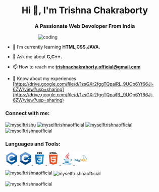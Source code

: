 <h1 align="center">Hi 👋, I'm Trishna Chakraborty</h1>
<h3 align="center">A Passionate Web Devoloper From India</h3>
<image align="right" alt="coding" width="400"src="https://camo.githubusercontent.com/f8561052d5519d5b219d3d02cdf56d0969d2cdab435e6739ba6b7cb26866f5fe/68747470733a2f2f6d69722d73332d63646e2d63662e626568616e63652e6e65742f70726f6a6563745f6d6f64756c65732f646973702f3630313031343131363737303437352e363036386265666634363430612e676966">
<p align="left"> <img src=""> </p>

- 🌱 I’m currently learning **HTML,CSS,JAVA.**

- 💬 Ask me about **C,C++.**

- 📫 How to reach me **trishnachakraborty.official@gmail.com**

- 📄 Know about my experiences [https://drive.google.com/file/d/1zsGXr2fggTQpaiRL_9UOp6Yf66Jj-6ZW/view?usp=sharing](https://drive.google.com/file/d/1zsGXr2fggTQpaiRL_9UOp6Yf66Jj-6ZW/view?usp=sharing)

<h3 align="left">Connect with me:</h3>
<p align="left">
<a href="https://twitter.com/myselftrishu" target="blank"><img align="center" src="https://raw.githubusercontent.com/rahuldkjain/github-profile-readme-generator/master/src/images/icons/Social/twitter.svg" alt="myselftrishu" height="30" width="40" /></a>
<a href="https://linkedin.com/in/myselftrishnaofficial" target="blank"><img align="center" src="https://raw.githubusercontent.com/rahuldkjain/github-profile-readme-generator/master/src/images/icons/Social/linked-in-alt.svg" alt="myselftrishnaofficial" height="30" width="40" /></a>
<a href="https://fb.com/myselftrishnaofficial" target="blank"><img align="center" src="https://raw.githubusercontent.com/rahuldkjain/github-profile-readme-generator/master/src/images/icons/Social/facebook.svg" alt="myselftrishnaofficial" height="30" width="40" /></a>
<a href="https://instagram.com/myselftrishnaofficial" target="blank"><img align="center" src="https://raw.githubusercontent.com/rahuldkjain/github-profile-readme-generator/master/src/images/icons/Social/instagram.svg" alt="myselftrishnaofficial" height="30" width="40" /></a>
</p>

<h3 align="left">Languages and Tools:</h3>
<p align="left"> <a href="https://www.cprogramming.com/" target="_blank" rel="noreferrer"> <img src="https://raw.githubusercontent.com/devicons/devicon/master/icons/c/c-original.svg" alt="c" width="40" height="40"/> </a> <a href="https://www.w3schools.com/cpp/" target="_blank" rel="noreferrer"> <img src="https://raw.githubusercontent.com/devicons/devicon/master/icons/cplusplus/cplusplus-original.svg" alt="cplusplus" width="40" height="40"/> </a> <a href="https://www.w3schools.com/css/" target="_blank" rel="noreferrer"> <img src="https://raw.githubusercontent.com/devicons/devicon/master/icons/css3/css3-original-wordmark.svg" alt="css3" width="40" height="40"/> </a> <a href="https://www.w3.org/html/" target="_blank" rel="noreferrer"> <img src="https://raw.githubusercontent.com/devicons/devicon/master/icons/html5/html5-original-wordmark.svg" alt="html5" width="40" height="40"/> </a> <a href="https://www.java.com" target="_blank" rel="noreferrer"> <img src="https://raw.githubusercontent.com/devicons/devicon/master/icons/java/java-original.svg" alt="java" width="40" height="40"/> </a> <a href="https://www.mysql.com/" target="_blank" rel="noreferrer"> <img src="https://raw.githubusercontent.com/devicons/devicon/master/icons/mysql/mysql-original-wordmark.svg" alt="mysql" width="40" height="40"/> </a> </p>

<p><img align="left" src="https://github-readme-stats.vercel.app/api/top-langs?username=myselftrishnaofficial&show_icons=true&locale=en&layout=compact" alt="myselftrishnaofficial" /></p>

<p>&nbsp;<img align="center" src="https://github-readme-stats.vercel.app/api?username=myselftrishnaofficial&show_icons=true&locale=en" alt="myselftrishnaofficial" /></p>

<p><img align="center" src="https://github-readme-streak-stats.herokuapp.com/?user=myselftrishnaofficial&" alt="myselftrishnaofficial" /></p>
